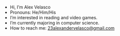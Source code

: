 - Hi, I’m Alex Velasco
- Pronouns: He/Him/His
- I’m interested in reading and video games.
- I’m currently majoring in computer science.
- How to reach me: 23alexandervelasco@gmail.com
